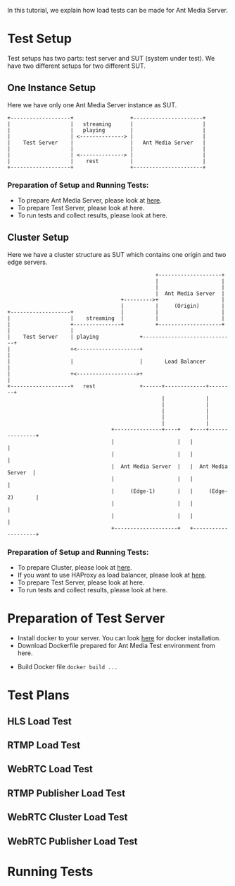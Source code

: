 In this tutorial, we explain how load tests can be made for Ant Media Server.
# Test Setup
Test setups has two parts: test server and SUT (system under test). We have two different setups for two different SUT. 
## One Instance Setup
Here we have only one Ant Media Server instance as SUT.
```
+-------------------+                  +----------------------+
|                   |   streaming      |                      |
|                   |   playing        |                      |
|                   | <--------------> |                      |
|    Test Server    |                  |   Ant Media Server   |
|                   |                  |                      |
|                   | <--------------> |                      |
|                   |    rest          |                      |
+-------------------+                  +----------------------+
```
### Preparation of Setup and Running Tests:
* To prepare Ant Media Server, please look at [here](https://github.com/ant-media/Ant-Media-Server/wiki/Getting-Started).
* To prepare Test Server, please look at here.
* To run tests and collect results, please look at here.
## Cluster Setup
Here we have a cluster structure as SUT which contains one origin and two edge servers.
```
                                               +--------------------+
                                               |                    |
                                               |                    |
                                               |  Ant Media Server  |
                                    +--------->+                    |
                                    |          |     (Origin)       |
+-------------------+               |          |                    |
|                   |    streaming  |          |                    |
|                   +---------------+          +--------------------+
|                   |
|    Test Server    | playing             +-----------------------------+
|                   +<--------------------+                             |
|                   |                     |       Load Balancer         |
|                   +<------------------->+                             |
+-------------------+   rest              +------+-------------+--------+
                                                 |             |
                                                 |             |
                                                 |             |
                                                 |             |
                                                 |             |
                                 +---------------+----+   +----+---------------+
                                 |                    |   |                    |
                                 |                    |   |                    |
                                 |  Ant Media Server  |   |  Ant Media Server  |
                                 |                    |   |                    |
                                 |     (Edge-1)       |   |     (Edge-2)       |
                                 |                    |   |                    |
                                 |                    |   |                    |
                                 +--------------------+   +--------------------+

```
### Preparation of Setup and Running Tests:
* To prepare Cluster, please look at [here](https://github.com/ant-media/Ant-Media-Server/wiki/DB-Based-Clustering-(available-for-v1.5.1-and-later)-and-Autoscaling).
* If you want to use HAProxy as load balancer, please look at [here](https://github.com/ant-media/Ant-Media-Server/wiki/Load-Balancer-with-HAProxy-SSL-Termination).
* To prepare Test Server, please look at here.
* To run tests and collect results, please look at here.

# Preparation of Test Server
* Install docker to your server. You can look [here](https://docs.docker.com/install/) for docker installation.
* Download Dockerfile prepared for Ant Media Test environment from here.
- Build Docker file
`docker build ...`
# Test Plans
## HLS Load Test
## RTMP Load Test
## WebRTC Load Test
## RTMP Publisher Load Test
## WebRTC Cluster Load Test
## WebRTC Publisher Load Test

# Running Tests